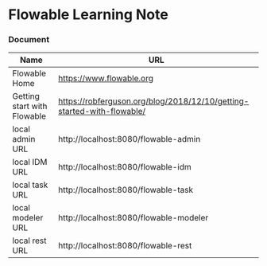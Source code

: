 # Flowable Learning Note

### Document
Name | URL
--- | ---
Flowable Home | https://www.flowable.org
Getting start with Flowable | https://robferguson.org/blog/2018/12/10/getting-started-with-flowable/
local admin URL | http://localhost:8080/flowable-admin
local IDM URL | http://localhost:8080/flowable-idm
local task URL | http://localhost:8080/flowable-task
local modeler URL | http://localhost:8080/flowable-modeler
local rest URL | http://localhost:8080/flowable-rest
